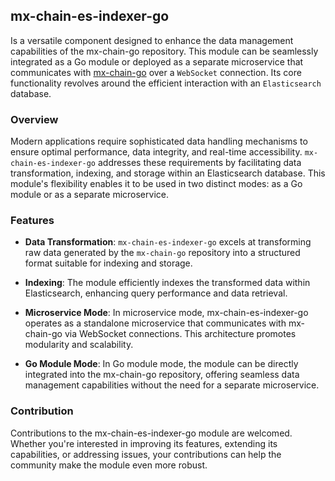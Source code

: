 ## mx-chain-es-indexer-go


Is a versatile component designed to enhance the data management capabilities of the mx-chain-go repository. 
This module can be seamlessly integrated as a Go module or deployed as a separate microservice that communicates with [mx-chain-go](https://github.com/multiversx/mx-chain-go)
over a `WebSocket` connection. 
Its core functionality revolves around the efficient interaction with an `Elasticsearch` database.

### Overview

Modern applications require sophisticated data handling mechanisms to ensure optimal performance, data integrity, and real-time accessibility.
`mx-chain-es-indexer-go` addresses these requirements by facilitating data transformation, indexing, and storage within an Elasticsearch database. 
This module's flexibility enables it to be used in two distinct modes: as a Go module or as a separate microservice.

### Features
- **Data Transformation**: `mx-chain-es-indexer-go` excels at transforming raw data generated by the `mx-chain-go` repository into a structured format suitable for indexing and storage.

- **Indexing**: The module efficiently indexes the transformed data within Elasticsearch, enhancing query performance and data retrieval.

- **Microservice Mode**: In microservice mode, mx-chain-es-indexer-go operates as a standalone microservice that communicates with mx-chain-go via WebSocket connections. This architecture promotes modularity and scalability.

- **Go Module Mode**: In Go module mode, the module can be directly integrated into the mx-chain-go repository, offering seamless data management capabilities without the need for a separate microservice.


### Contribution
Contributions to the mx-chain-es-indexer-go module are welcomed. Whether you're interested in improving its features, 
extending its capabilities, or addressing issues, your contributions can help the community make the module even more robust.

